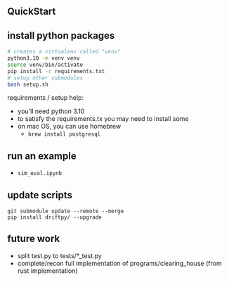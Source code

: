 ## QuickStart

## install python packages 
```bash
# creates a virtualenv called "venv"
python3.10 -m venv venv
source venv/bin/activate
pip install -r requirements.txt
# setup other submodules
bash setup.sh 
```


requirements / setup help:
- you'll need python 3.10
- to satisfy the requirements.tx you may need to install some 
- on mac OS, you can use homebrew
  - `brew install postgresql`

## run an example 

- `sim_eval.ipynb`

## update scripts

```
git submodule update --remote --merge
pip install driftpy/ --upgrade
```

## future work
- split test.py to tests/*_test.py
- complete/recon full implementation of programs/clearing_house (from rust implementation)

